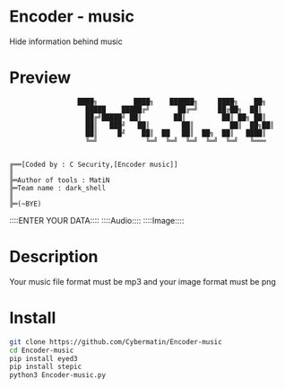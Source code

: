# Encoder - music
Hide information behind music
# Preview
                     ████╗         ████╗    ██████╗     ████╗    ██╗
                       █████    █████╔╝       ██╔═╝     ██╔██╗  ██║
                       ██╔╝█████╝ ██║        ██║         ██║ ██╗ ██║
                       ██║   ███╝   ██║        ██║         ██║  ██╗██║
                       ██║     █╝    ██║  ██   ██║  ██╗  ██║   ████║
                       ╚═╝            ╚═╝  ╚═╝  ╚═╝  ╚═╝  ╚═╝   ╚═══


    ╔══[Coded by : C Security,[Encoder music]]
    ║
    ╠═Author of tools : MatiN
    ╠═Team name : dark_shell
    ║
    ╠═(~BYE)

::::ENTER YOUR DATA::::
::::Audio::::
::::Image::::
# Description
Your music file format must be mp3 and your image format must be png
# Install
```bash
git clone https://github.com/Cybermatin/Encoder-music
cd Encoder-music
pip install eyed3 
pip install stepic
python3 Encoder-music.py
```
